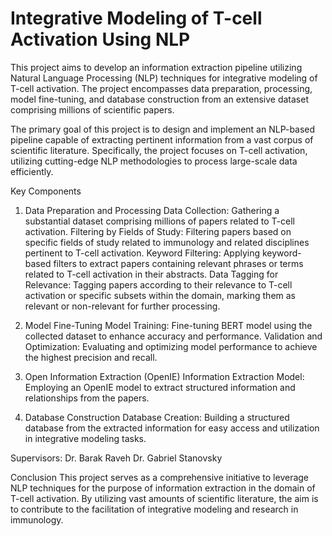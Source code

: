 # Integrative Modeling of T-cell Activation Using NLP

This project aims to develop an information extraction pipeline utilizing Natural Language Processing (NLP) techniques for integrative modeling of T-cell activation.
The project encompasses data preparation, processing, model fine-tuning, and database construction from an extensive dataset comprising millions of scientific papers.

The primary goal of this project is to design and implement an NLP-based pipeline capable of extracting pertinent information from a vast corpus of scientific literature.
Specifically, the project focuses on T-cell activation, utilizing cutting-edge NLP methodologies to process large-scale data efficiently.

Key Components

1. Data Preparation and Processing
Data Collection: Gathering a substantial dataset comprising millions of papers related to T-cell activation.
Filtering by Fields of Study: Filtering papers based on specific fields of study related to immunology and related disciplines pertinent to T-cell activation.
Keyword Filtering: Applying keyword-based filters to extract papers containing relevant phrases or terms related to T-cell activation in their abstracts.
Data Tagging for Relevance: Tagging papers according to their relevance to T-cell activation or specific subsets within the domain, marking them as relevant or non-relevant for further processing.

2. Model Fine-Tuning
Model Training: Fine-tuning BERT model using the collected dataset to enhance accuracy and performance.
Validation and Optimization: Evaluating and optimizing model performance to achieve the highest precision and recall.

3. Open Information Extraction (OpenIE)
Information Extraction Model: Employing an OpenIE model to extract structured information and relationships from the papers.

4. Database Construction
Database Creation: Building a structured database from the extracted information for easy access and utilization in integrative modeling tasks.

Supervisors:
Dr. Barak Raveh
Dr. Gabriel Stanovsky

Conclusion
This project serves as a comprehensive initiative to leverage NLP techniques for the purpose of information extraction in the domain of T-cell activation.
By utilizing vast amounts of scientific literature, the aim is to contribute to the facilitation of integrative modeling and research in immunology.
